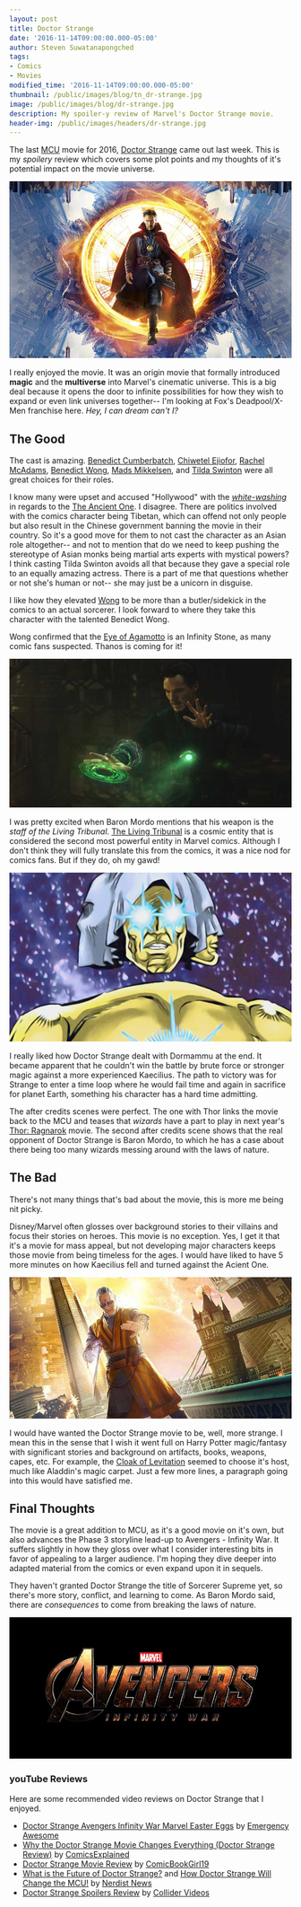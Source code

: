```yaml
---
layout: post
title: Doctor Strange
date: '2016-11-14T09:00:00.000-05:00'
author: Steven Suwatanapongched
tags:
- Comics
- Movies
modified_time: '2016-11-14T09:00:00.000-05:00'
thumbnail: /public/images/blog/tn_dr-strange.jpg
image: /public/images/blog/dr-strange.jpg
description: My spoiler-y review of Marvel's Doctor Strange movie.
header-img: /public/images/headers/dr-strange.jpg
---
```


The last [MCU](https://en.wikipedia.org/wiki/Marvel_Cinematic_Universe) movie for 2016, [Doctor Strange](http://www.imdb.com/title/tt1211837/) came out last week. This is my *spoilery* review which covers some plot points and my thoughts of it's potential impact on the movie universe.

![Dr. Strange](/public/images/blog/dr-strange.jpg)

I really enjoyed the movie. It was an origin movie that formally introduced **magic** and the **multiverse** into Marvel's cinematic universe. This is a big deal because it opens the door to infinite possibilities for how they wish to expand or even link universes together-- I'm looking at Fox's Deadpool/X-Men franchise here. *Hey, I can dream can't I?*

## The Good

The cast is amazing. [Benedict Cumberbatch](http://www.imdb.com/name/nm1212722/), [Chiwetel Ejiofor](http://www.imdb.com/name/nm0252230/), [Rachel McAdams](http://www.imdb.com/name/nm1046097/), [Benedict Wong](http://www.imdb.com/name/nm0938950/), [Mads Mikkelsen](http://www.imdb.com/name/nm0586568/), and [Tilda Swinton](http://www.imdb.com/name/nm0842770/) were all great choices for their roles.

I know many were upset and accused "Hollywood" with the *[white-washing](https://en.wikipedia.org/wiki/Whitewashing_in_film)* in regards to the [The Ancient One](https://en.wikipedia.org/wiki/Ancient_One). I disagree. There are politics involved with the comics character being Tibetan, which can offend not only people but also result in the Chinese government banning the movie in their country. So it's a good move for them to not cast the character as an Asian role altogether-- and not to mention that do we need to keep pushing the stereotype of Asian monks being martial arts experts with mystical powers? I think casting Tilda Swinton avoids all that because they gave a special role to an equally amazing actress. There is a part of me that questions whether or not she's human or not-- she may just be a unicorn in disguise.

I like how they elevated [Wong](https://en.wikipedia.org/wiki/Wong_(comics)) to be more than a butler/sidekick in the comics to an actual sorcerer. I look forward to where they take this character with the talented Benedict Wong.

Wong confirmed that the [Eye of Agamotto](https://en.wikipedia.org/wiki/Eye_of_Agamotto) is an Infinity Stone, as many comic fans suspected. Thanos is coming for it!

![Eye of Agamotto](/public/images/blog/dr-strange-eye-of-agamotto.jpg)

I was pretty excited when Baron Mordo mentions that his weapon is the *staff of the Living Tribunal*. [The Living Tribunal](https://en.wikipedia.org/wiki/Living_Tribunal) is a cosmic entity that is considered the second most powerful entity in Marvel comics. Although I don't think they will fully translate this from the comics, it was a nice nod for comics fans. But if they do, oh my gawd!

![The Living Tribunal](/public/images/blog/living-tribunal.jpg)

I really liked how Doctor Strange dealt with Dormammu at the end. It became apparent that he couldn't win the battle by brute force or stronger magic against a more experienced Kaecilius. The path to victory was for Strange to enter a time loop where he would fail time and again in sacrifice for planet Earth, something his character has a hard time admitting.

The after credits scenes were perfect. The one with Thor links the movie back to the MCU and teases that *wizards* have a part to play in next year's [Thor: Ragnarok](http://www.imdb.com/title/tt3501632/) movie. The second after credits scene shows that the real opponent of Doctor Strange is Baron Mordo, to which he has a case about there being too many wizards messing around with the laws of nature.

## The Bad

There's not many things that's bad about the movie, this is more me being nit picky.

Disney/Marvel often glosses over background stories to their villains and focus their stories on heroes. This movie is no exception. Yes, I get it that it's a movie for mass appeal, but not developing major characters keeps those movie from being timeless for the ages. I would have liked to have 5 more minutes on how Kaecilius fell and turned against the Acient One.

![Kaecilius](/public/images/blog/dr-strange-kaecilius.jpg)

I would have wanted the Doctor Strange movie to be, well, more strange. I mean this in the sense that I wish it went full on Harry Potter magic/fantasy with significant stories and background on artifacts, books, weapons, capes, etc. For example, the [Cloak of Levitation](https://en.wikipedia.org/wiki/Cloak_of_Levitation) seemed to choose it's host, much like Aladdin's magic carpet. Just a few more lines, a paragraph going into this would have satisfied me.

## Final Thoughts

The movie is a great addition to MCU, as it's a good movie on it's own, but also advances the Phase 3 storyline lead-up to Avengers - Infinity War. It suffers slightly in how they gloss over what I consider interesting bits in favor of appealing to a larger audience. I'm hoping they dive deeper into adapted material from the comics or even expand upon it in sequels.

They haven't granted Doctor Strange the title of Sorcerer Supreme yet, so there's more story, conflict, and learning to come. As Baron Mordo said, there are *consequences* to come from breaking the laws of nature.

![MCU Infinity War](/public/images/blog/mcu-avengers-infinity-war.jpg)

### youTube Reviews

Here are some recommended video reviews on Doctor Strange that I enjoyed.

* [Doctor Strange Avengers Infinity War Marvel Easter Eggs](https://www.youtube.com/watch?v=QBhCAZBCELg) by [Emergency Awesome](https://www.youtube.com/user/emergencyawesome)
* [Why the Doctor Strange Movie Changes Everything (Doctor Strange Review)](https://www.youtube.com/watch?v=xGk6O59wsAo) by [ComicsExplained](https://www.youtube.com/user/fluidicbeats)
* [Doctor Strange Movie Review](https://www.youtube.com/watch?v=0oF-00_TYbw) by [ComicBookGirl19](https://www.youtube.com/user/comicbookgirl19)
* [What is the Future of Doctor Strange?](https://www.youtube.com/watch?v=9rypx4C2OH8) and [How Doctor Strange Will Change the MCU!](https://www.youtube.com/watch?v=c1_D5B1X95s) by [Nerdist News](https://www.youtube.com/user/Nerdist)
* [Doctor Strange Spoilers Review](https://www.youtube.com/watch?v=C5LmFstlJ_w) by [Collider Videos](https://www.youtube.com/user/ColliderVideos)
